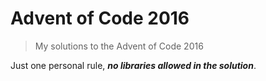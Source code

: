 # Advent of Code 2016

> My solutions to the Advent of Code 2016


Just one personal rule, _**no libraries allowed in the solution**_.
